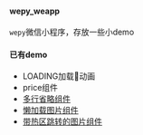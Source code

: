 #### wepy_weapp
`wepy`微信小程序，存放一些小demo

#### 已有demo
 - LOADING加载动画
 - price组件
 - [多行省略组件](./src/components/nativeComponents/EllipsisText/README.md)
 - [懒加载图片组件](./src/components/nativeComponents/LazyLoadImage/README.md)
 - [带热区跳转的图片组件](./src/components/nativeComponents/HotAreaImage/README.md)
